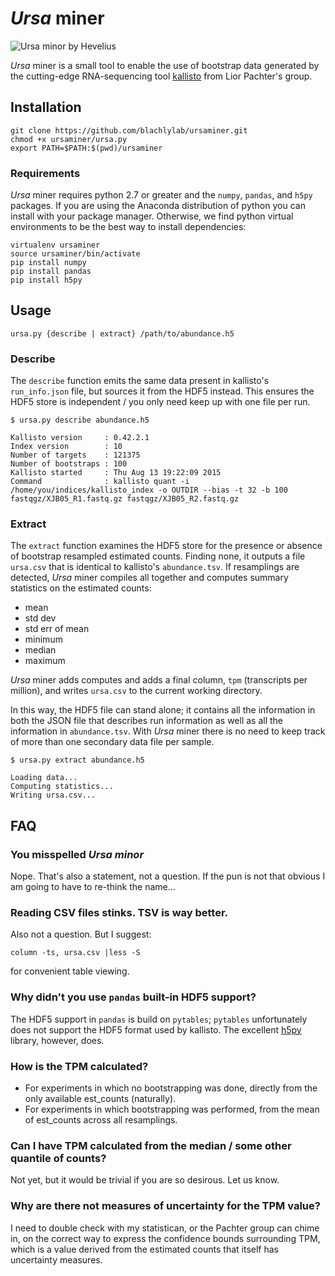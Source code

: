 # _Ursa_ miner

![Ursa minor by Hevelius](https://upload.wikimedia.org/wikipedia/commons/2/2a/Ursa_Minor_Hevelius.jpg)

_Ursa_ miner is a small tool to enable the use of bootstrap data generated by the cutting-edge RNA-sequencing tool [kallisto](http://pachterlab.github.io/kallisto) from Lior Pachter's group.

## Installation

	git clone https://github.com/blachlylab/ursaminer.git
	chmod +x ursaminer/ursa.py
	export PATH=$PATH:$(pwd)/ursaminer


### Requirements

_Ursa_ miner requires python 2.7 or greater and the `numpy`, `pandas`, and `h5py` packages. If you are using the Anaconda distribution of python you can install with your package manager. Otherwise, we find python virtual environments to be the best way to install dependencies:
        
    virtualenv ursaminer
    source ursaminer/bin/activate
    pip install numpy
    pip install pandas
    pip install h5py

## Usage

`ursa.py {describe | extract} /path/to/abundance.h5`

### Describe

The `describe` function emits the same data present in kallisto's `run_info.json` file, but sources it from the HDF5 instead. This ensures the HDF5 store is independent / you only need keep up with one file per run.

    $ ursa.py describe abundance.h5
    
    Kallisto version     : 0.42.2.1
    Index version        : 10
    Number of targets    : 121375
    Number of bootstraps : 100
    Kallisto started     : Thu Aug 13 19:22:09 2015
    Command              : kallisto quant -i /home/you/indices/kallisto_index -o OUTDIR --bias -t 32 -b 100 fastqgz/XJB05_R1.fastq.gz fastqgz/XJB05_R2.fastq.gz

### Extract

The `extract` function examines the HDF5 store for the presence or absence of bootstrap resampled estimated counts. Finding none, it outputs a file `ursa.csv` that is identical to kallisto's `abundance.tsv`. If resamplings are detected, _Ursa_ miner compiles all together and computes summary statistics on the estimated counts:

* mean
* std dev
* std err of mean
* minimum
* median
* maximum

_Ursa_ miner adds computes and adds a final column, `tpm` (transcripts per million), and writes `ursa.csv` to the current working directory.

In this way, the HDF5 file can stand alone; it contains all the information in both the JSON file that describes run information as well as all the information in `abundance.tsv`. With _Ursa_ miner there is no need to keep track of more than one secondary data file per sample. 

    $ ursa.py extract abundance.h5
    
    Loading data...
    Computing statistics...
    Writing ursa.csv...


## FAQ

### You misspelled _Ursa minor_

Nope. That's also a statement, not a question.
If the pun is not that obvious I am going to have to re-think the name...

### Reading CSV files stinks. TSV is way better.

Also not a question. But I suggest:

`column -ts, ursa.csv |less -S` 

for convenient table viewing.

### Why didn't you use `pandas` built-in HDF5 support?

The HDF5 support in `pandas` is build on `pytables`; `pytables` unfortunately does not support the HDF5 format used by kallisto. The excellent [h5py](https://github.com/h5py/h5py) library, however, does.

### How is the TPM calculated?

* For experiments in which no bootstrapping was done, directly from the only available est\_counts (naturally).
* For experiments in which bootstrapping was performed, from the mean of est\_counts across all resamplings.

### Can I have TPM calculated from the median / some other quantile of counts?

Not yet, but it would be trivial if you are so desirous. Let us know.

### Why are there not measures of uncertainty for the TPM value?

I need to double check with my statistican, or the Pachter group can chime in, on the correct way to express the confidence bounds surrounding TPM, which is a value derived from the estimated counts that itself has uncertainty measures.

